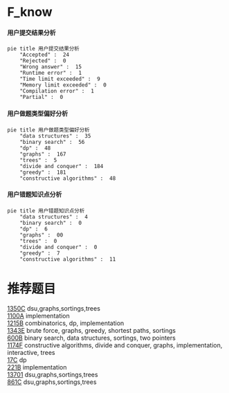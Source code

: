 # F_know

<!-- tabs:start -->



#### **用户提交结果分析**

```mermaid
pie title 用户提交结果分析
    "Accepted" :  24
    "Rejected" :  0
    "Wrong answer" :  15
    "Runtime error" :  1
    "Time limit exceeded" :  9
    "Memory limit exceeded" :  0
    "Compilation error" :  1
    "Partial" :  0
```

#### **用户做题类型偏好分析**

```mermaid
pie title 用户做题类型偏好分析
    "data structures" :  35
    "binary search" :  56
    "dp" :  48
    "graphs" :  167
    "trees" :  5
    "divide and conquer" :  184
    "greedy" :  181
    "constructive algorithms" :  48
```
#### **用户错题知识点分析**

```mermaid
pie title 用户错题知识点分析
    "data structures" :  4
    "binary search" :  0
    "dp" :  6
    "graphs" :  00
    "trees" :  0
    "divide and conquer" :  0
    "greedy" :  7
    "constructive algorithms" :  11
```



<!-- tabs:end -->
# 推荐题目
[1350C](https://codeforces.com/contest/1350/problem/C)		dsu,graphs,sortings,trees		  
[1100A](https://codeforces.com/contest/1100/problem/A)		implementation		  
[1215B](https://codeforces.com/contest/1215/problem/B)		combinatorics,
                        dp,
                        implementation		  
[1343E](https://codeforces.com/contest/1343/problem/E)		brute force,
                        graphs,
                        greedy,
                        shortest paths,
                        sortings		  
[600B](https://codeforces.com/contest/600/problem/B)		binary search,
                        data structures,
                        sortings,
                        two pointers		  
[1174F](https://codeforces.com/contest/1174/problem/F)		constructive algorithms,
                        divide and conquer,
                        graphs,
                        implementation,
                        interactive,
                        trees		  
[17C](https://codeforces.com/contest/17/problem/C)		dp		  
[221B](https://codeforces.com/contest/221/problem/B)		implementation		  
[13701](https://codeforces.com/contest/1370/problem/1)		dsu,graphs,sortings,trees		  
[861C](https://codeforces.com/contest/861/problem/C)		dsu,graphs,sortings,trees		  
